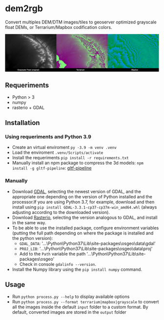 # dem2rgb
Convert multiples DEM/DTM images/tiles to geoserver optimized grayscale float DEMs, or Terrarium/Mapbox codification colors.

<img src="examples/example.jpg">

## Requeriments
- Python > 3
- numpy
- rasterio + GDAL

## Installation

### Using requeriments and Python 3.9
- Create an virtual enviroment `py -3.9 -m venv .venv`
- Load the enviroment `.venv/Scripts/activate`
- Install the requeriments `pip install -r requirements.txt`
- Manually install an npm package to compress the 3d models: `npm install -g gltf-pipeline`: [gltf-pipeline](https://github.com/CesiumGS/gltf-pipeline)

### Manually
- Download [GDAL](https://www.lfd.uci.edu/~gohlke/pythonlibs/#gdal), selecting the newest version of GDAL, and the appropriate one depending on the version of Python installed and the processor.If you are using Python 3.7, for example, download and then install using `pip install GDAL-3.3.1-cp37-cp37m-win_amd64.whl` (always adjusting according to the downloaded version).
- Download [Rasterio](https://www.lfd.uci.edu/~gohlke/pythonlibs/#rasterio), selecting the version analogous to GDAL, and install in the same way.
- To be able to use the installed package, configure environment variables (putting the full path depending on where the package is installed and the python version):
  - `GDAL_DATA`: '...\Python\Python37\Lib\site-packages\osgeo\data\gdal'
  - `PROJ_LIB`: '...\Python\Python37\Lib\site-packages\osgeo\data\proj'
  - Add to the `Path` variable the path '...\Python\Python37\Lib\site-packages\osgeo'
  - Check in console `gdalinfo --version`.
- Install the Numpy library using the `pip install numpy` command.

## Usage
- Run `python process.py --help` to display available options
- Run `python process.py --format terrarium|mapbox|grayscale` to convert all the images inside the default `input` folder to a custom format. By default, converted images are stored in the `output` folder